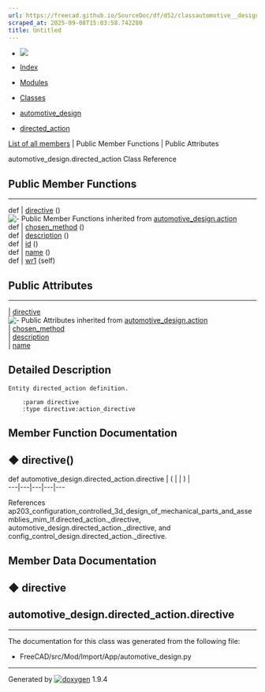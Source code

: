 ```yaml
---
url: https://freecad.github.io/SourceDoc/df/d52/classautomotive__design_1_1directed__action.html
scraped_at: 2025-09-08T15:03:58.742280
title: Untitled
---
```


  * [ ![](https://www.freecad.org/svg/logo-freecad.svg) ](https://freecadweb.org "FreeCAD")
  * [Index](../../index.html "Index")
  * [Modules](../../modules.html "Modules list")
  * [Classes](../../annotated.html "Annotated list")

  * [automotive_design](../../d4/ddf/namespaceautomotive__design.html)
  * [directed_action](../../df/d52/classautomotive__design_1_1directed__action.html)

[List of all members](../../d7/de7/classautomotive__design_1_1directed__action-members.html) | Public Member Functions | Public Attributes

automotive_design.directed_action Class Reference

##  Public Member Functions  
  
---  
def | [directive](../../df/d52/classautomotive__design_1_1directed__action.html#aaf2e8f542fbb8adbd62b02e42f4e0a91) ()  
![-](../../closed.png) Public Member Functions inherited from
[automotive_design.action](../../dd/db7/classautomotive__design_1_1action.html)  
def | [chosen_method](../../dd/db7/classautomotive__design_1_1action.html#a0bb4218ffaae2f91ad8c5eb3aaebb861) ()  
def | [description](../../dd/db7/classautomotive__design_1_1action.html#a053f3af55213aa3b721567d2a49c2148) ()  
def | [id](../../dd/db7/classautomotive__design_1_1action.html#a289e01eb20d53e6824c40daad04dfc4b) ()  
def | [name](../../dd/db7/classautomotive__design_1_1action.html#a2ec9ee5bbd2e3eceb2d51d8ac569fefb) ()  
def | [wr1](../../dd/db7/classautomotive__design_1_1action.html#a394a5335bf93418126ac4f7fec339dcd) (self)  
  
##  Public Attributes  
  
---  
|
[directive](../../df/d52/classautomotive__design_1_1directed__action.html#ad91017d9f6c76a20d901ef2b7a034988)  
![-](../../closed.png) Public Attributes inherited from
[automotive_design.action](../../dd/db7/classautomotive__design_1_1action.html)  
|
[chosen_method](../../dd/db7/classautomotive__design_1_1action.html#a6aa732474ae1ebb9e3175228f8113d68)  
|
[description](../../dd/db7/classautomotive__design_1_1action.html#a0f88db2350cbe07e6455946f9a3b02de)  
|
[name](../../dd/db7/classautomotive__design_1_1action.html#a6f5d021b7324a85dc2714abbdb31ca63)  
  
## Detailed Description

    
    
    Entity directed_action definition.
    
        :param directive
        :type directive:action_directive

## Member Function Documentation

## ◆ directive()

def automotive_design.directed_action.directive  | ( | | ) |   
---|---|---|---|---  
  
References
ap203_configuration_controlled_3d_design_of_mechanical_parts_and_assemblies_mim_lf.directed_action._directive,
automotive_design.directed_action._directive, and
config_control_design.directed_action._directive.

## Member Data Documentation

## ◆ directive

automotive_design.directed_action.directive  
---  
  
* * *

The documentation for this class was generated from the following file:

  * FreeCAD/src/Mod/Import/App/automotive_design.py

* * *

Generated by
[![doxygen](../../doxygen.svg)](https://www.doxygen.org/index.html) 1.9.4

